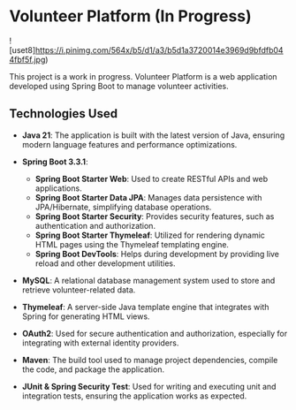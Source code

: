 # Volunteer Platform (In Progress)
![uset8]https://i.pinimg.com/564x/b5/d1/a3/b5d1a3720014e3969d9bfdfb044fbf5f.jpg)

This project is a work in progress. Volunteer Platform is a web application developed using Spring Boot to manage volunteer activities.

## Technologies Used

- **Java 21**: The application is built with the latest version of Java, ensuring modern language features and performance optimizations.
  
- **Spring Boot 3.3.1**: 
  - **Spring Boot Starter Web**: Used to create RESTful APIs and web applications.
  - **Spring Boot Starter Data JPA**: Manages data persistence with JPA/Hibernate, simplifying database operations.
  - **Spring Boot Starter Security**: Provides security features, such as authentication and authorization.
  - **Spring Boot Starter Thymeleaf**: Utilized for rendering dynamic HTML pages using the Thymeleaf templating engine.
  - **Spring Boot DevTools**: Helps during development by providing live reload and other development utilities.

- **MySQL**: A relational database management system used to store and retrieve volunteer-related data.

- **Thymeleaf**: A server-side Java template engine that integrates with Spring for generating HTML views.

- **OAuth2**: Used for secure authentication and authorization, especially for integrating with external identity providers.

- **Maven**: The build tool used to manage project dependencies, compile the code, and package the application.

- **JUnit & Spring Security Test**: Used for writing and executing unit and integration tests, ensuring the application works as expected.
